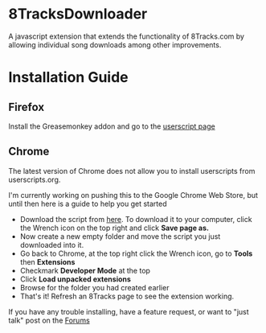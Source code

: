8TracksDownloader
=================

A javascript extension that extends the functionality of 8Tracks.com by allowing individual song downloads among other improvements.

<h1>Installation Guide</h1>
<h2>Firefox</h2>
<p>Install the Greasemonkey addon and go to the <a href="http://userscripts.org/scripts/show/125828">userscript page</a></p>

<h2>Chrome</h2>
<p>The latest version of Chrome does not allow you to install userscripts from userscripts.org.</p>
<p>I'm currently working on pushing this to the Google Chrome Web Store, but until then here is a guide to help you get started</p>

<ul>
  <li>Download the script from <a href="https://raw.github.com/Overload119/8TracksDownloader/master/script.js">here</a>. To download it to your computer, click the Wrench icon on the top right and click <b>Save page as.</b></li>
  <li>Now create a new empty folder and move the script you just downloaded into it.</li>
  <li>Go back to Chrome, at the top right click the Wrench icon, go to <b>Tools</b> then <b>Extensions</b></li>
  <li>Checkmark <b>Developer Mode</b> at the top</li>
  <li>Click <b>Load unpacked extensions</b></li>
  <li>Browse for the folder you had created earlier</li>
  <li>That's it! Refresh an 8Tracks page to see the extension working.</li>
</ul>

<p>If you have any trouble installing, have a feature request, or want to "just talk" post on the <a href="http://userscripts.org/scripts/discuss/125828">Forums</a></p>